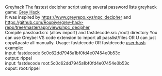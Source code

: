 Greyhack The fastest decipher script using several password lists greyhack game: <a href='https://store.steampowered.com/app/605230/Grey_Hack/'>Grey Hack</a> <br>
It was inspired by https://www.greyrepo.xyz/npc_decipher and https://github.com/Roupiye/grey-hack-repo/tree/master/app/views/npc_decipher <br>
Compile passload.src (allow import) and fastdecode.src /root/ directory
You can use Greybel VS code extension to import all passlist/files OR U can just copy&paste all manually.
Usage: <quote>fastdecode <hash> OR fastdecode <user:hash></quote> <br>
example: <br>
input: fastdecode 5c0c62dd7945a1bf0fd4e07454e0b53c <br>
output: rippel <br>
input: fastdecode root:5c0c62dd7945a1bf0fd4e07454e0b53c <br>
ouput: root:rippel
